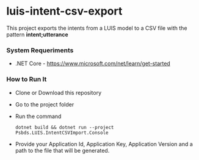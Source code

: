 # luis-intent-csv-export

This project exports the intents from a LUIS model to a CSV file with the pattern **intent;utterance**


### System Requeriments

* .NET Core - https://www.microsoft.com/net/learn/get-started


### How to Run It

* Clone or Download this repository
* Go to the project folder
* Run the command 

    ```dotnet build && dotnet run --project Psbds.LUIS.IntentCSVImport.Console```


* Provide your Application Id, Application Key, Application Version and a path to the file that will be generated.
